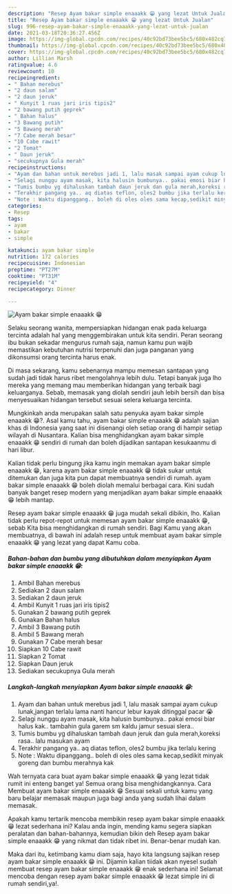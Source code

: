 ```yaml
---
description: "Resep Ayam bakar simple enaaakk 😁 yang lezat Untuk Jualan"
title: "Resep Ayam bakar simple enaaakk 😁 yang lezat Untuk Jualan"
slug: 996-resep-ayam-bakar-simple-enaaakk-yang-lezat-untuk-jualan
date: 2021-03-18T20:36:27.456Z
image: https://img-global.cpcdn.com/recipes/40c92bd73bee5bc5/680x482cq70/ayam-bakar-simple-enaaakk-😁-foto-resep-utama.jpg
thumbnail: https://img-global.cpcdn.com/recipes/40c92bd73bee5bc5/680x482cq70/ayam-bakar-simple-enaaakk-😁-foto-resep-utama.jpg
cover: https://img-global.cpcdn.com/recipes/40c92bd73bee5bc5/680x482cq70/ayam-bakar-simple-enaaakk-😁-foto-resep-utama.jpg
author: Lillian Marsh
ratingvalue: 4.6
reviewcount: 10
recipeingredient:
- " Bahan merebus"
- "2 daun salam"
- "2 daun jeruk"
- " Kunyit 1 ruas jari iris tipis2"
- "2 bawang putih geprek"
- " Bahan halus"
- "3 Bawang putih"
- "5 Bawang merah"
- "7 Cabe merah besar"
- "10 Cabe rawit"
- "2 Tomat"
- " Daun jeruk"
- "secukupnya Gula merah"
recipeinstructions:
- "Ayam dan bahan untuk merebus jadi 1, lalu masak sampai ayam cukup lunak,jangan terlalu lama nanti hancur lebur kayak ditinggal pacar 😭"
- "Selagi nunggu ayam masak, kita halusin bumbunya.. pakai emosi biar halus kak.. tambahin gula garem sm kaldu jamur sesuai slera.."
- "Tumis bumbu yg dihaluskan tambah daun jeruk dan gula merah,koreksi rasa.. lalu masukan ayam"
- "Terakhir pangang ya.. aq diatas teflon, oles2 bumbu jika terlalu kering"
- "Note : Waktu dipanggang.. boleh di oles oles sama kecap,sedikit minyak goreng dan bumbu merahnya kak"
categories:
- Resep
tags:
- ayam
- bakar
- simple

katakunci: ayam bakar simple 
nutrition: 172 calories
recipecuisine: Indonesian
preptime: "PT27M"
cooktime: "PT31M"
recipeyield: "4"
recipecategory: Dinner

---
```



![Ayam bakar simple enaaakk 😁](https://img-global.cpcdn.com/recipes/40c92bd73bee5bc5/680x482cq70/ayam-bakar-simple-enaaakk-😁-foto-resep-utama.jpg)

Selaku seorang wanita, mempersiapkan hidangan enak pada keluarga tercinta adalah hal yang menggembirakan untuk kita sendiri. Peran seorang ibu bukan sekadar mengurus rumah saja, namun kamu pun wajib memastikan kebutuhan nutrisi terpenuhi dan juga panganan yang dikonsumsi orang tercinta harus enak.

Di masa  sekarang, kamu sebenarnya mampu memesan santapan yang sudah jadi tidak harus ribet mengolahnya lebih dulu. Tetapi banyak juga lho mereka yang memang mau memberikan hidangan yang terbaik bagi keluarganya. Sebab, memasak yang diolah sendiri jauh lebih bersih dan bisa menyesuaikan hidangan tersebut sesuai selera keluarga tercinta. 



Mungkinkah anda merupakan salah satu penyuka ayam bakar simple enaaakk 😁?. Asal kamu tahu, ayam bakar simple enaaakk 😁 adalah sajian khas di Indonesia yang saat ini disenangi oleh setiap orang di hampir setiap wilayah di Nusantara. Kalian bisa menghidangkan ayam bakar simple enaaakk 😁 sendiri di rumah dan boleh dijadikan santapan kesukaanmu di hari libur.

Kalian tidak perlu bingung jika kamu ingin memakan ayam bakar simple enaaakk 😁, karena ayam bakar simple enaaakk 😁 tidak sukar untuk ditemukan dan juga kita pun dapat membuatnya sendiri di rumah. ayam bakar simple enaaakk 😁 boleh diolah memalui berbagai cara. Kini sudah banyak banget resep modern yang menjadikan ayam bakar simple enaaakk 😁 lebih mantap.

Resep ayam bakar simple enaaakk 😁 juga mudah sekali dibikin, lho. Kalian tidak perlu repot-repot untuk memesan ayam bakar simple enaaakk 😁, sebab Kita bisa menghidangkan di rumah sendiri. Bagi Kamu yang akan membuatnya, di bawah ini adalah resep untuk membuat ayam bakar simple enaaakk 😁 yang lezat yang dapat Kamu coba.

<!--inarticleads1-->

##### Bahan-bahan dan bumbu yang dibutuhkan dalam menyiapkan Ayam bakar simple enaaakk 😁:

1. Ambil  Bahan merebus
1. Sediakan 2 daun salam
1. Sediakan 2 daun jeruk
1. Ambil  Kunyit 1 ruas jari iris tipis2
1. Gunakan 2 bawang putih geprek
1. Gunakan  Bahan halus
1. Ambil 3 Bawang putih
1. Ambil 5 Bawang merah
1. Gunakan 7 Cabe merah besar
1. Siapkan 10 Cabe rawit
1. Siapkan 2 Tomat
1. Siapkan  Daun jeruk
1. Sediakan secukupnya Gula merah




<!--inarticleads2-->

##### Langkah-langkah menyiapkan Ayam bakar simple enaaakk 😁:

1. Ayam dan bahan untuk merebus jadi 1, lalu masak sampai ayam cukup lunak,jangan terlalu lama nanti hancur lebur kayak ditinggal pacar 😭
1. Selagi nunggu ayam masak, kita halusin bumbunya.. pakai emosi biar halus kak.. tambahin gula garem sm kaldu jamur sesuai slera..
1. Tumis bumbu yg dihaluskan tambah daun jeruk dan gula merah,koreksi rasa.. lalu masukan ayam
1. Terakhir pangang ya.. aq diatas teflon, oles2 bumbu jika terlalu kering
1. Note : Waktu dipanggang.. boleh di oles oles sama kecap,sedikit minyak goreng dan bumbu merahnya kak




Wah ternyata cara buat ayam bakar simple enaaakk 😁 yang lezat tidak rumit ini enteng banget ya! Semua orang bisa menghidangkannya. Cara Membuat ayam bakar simple enaaakk 😁 Sesuai sekali untuk kamu yang baru belajar memasak maupun juga bagi anda yang sudah lihai dalam memasak.

Apakah kamu tertarik mencoba membikin resep ayam bakar simple enaaakk 😁 lezat sederhana ini? Kalau anda ingin, mending kamu segera siapkan peralatan dan bahan-bahannya, kemudian bikin deh Resep ayam bakar simple enaaakk 😁 yang nikmat dan tidak ribet ini. Benar-benar mudah kan. 

Maka dari itu, ketimbang kamu diam saja, hayo kita langsung sajikan resep ayam bakar simple enaaakk 😁 ini. Dijamin kalian tiidak akan nyesel sudah membuat resep ayam bakar simple enaaakk 😁 enak sederhana ini! Selamat mencoba dengan resep ayam bakar simple enaaakk 😁 lezat simple ini di rumah sendiri,ya!.

